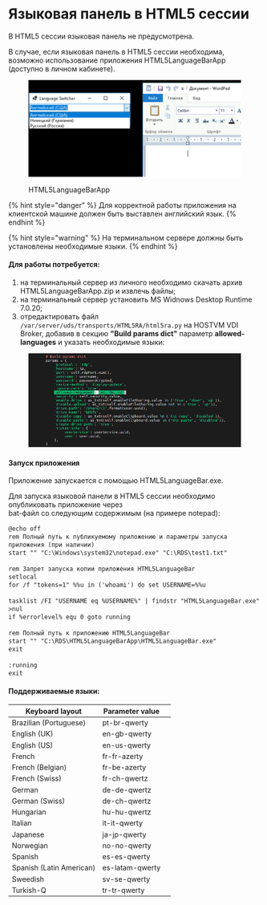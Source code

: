 # Языковая панель в HTML5 сессии

В HTML5 сессии языковая панель не предусмотрена.

В случае, если языковая панель в HTML5 сессии необходима, возможно использование приложения HTML5LanguageBarApp (доступно в личном кабинете).&#x20;

<figure><img src="../../../../.gitbook/assets/image (104).png" alt=""><figcaption><p>HTML5LanguageBarApp</p></figcaption></figure>

{% hint style="danger" %}
Для корректной работы приложения на клиентской машине должен быть выставлен английский язык.&#x20;
{% endhint %}

{% hint style="warning" %}
На терминальном сервере должны быть установлены необходимые языки.
{% endhint %}

#### Для работы потребуется:

1. на терминальный сервер из личного необходимо скачать архив HTML5LanguageBarApp.zip и извлечь файлы;
2. на терминальный сервер установить MS Widnows Desktop Runtime 7.0.20;
3. отредактировать файл `/var/server/uds/transports/HTML5RA/html5ra.py` на HOSTVM VDI Broker, добавив в секцию **"Build params dict"** параметр **allowed-languages** и указать необходимые языки:

<figure><img src="../../../../.gitbook/assets/image (101).png" alt=""><figcaption></figcaption></figure>

#### Запуск приложения

Приложение запускается с помощью HTML5LanguageBar.exe.&#x20;

Для запуска  языковой панели в HTML5 сессии необходимо опубликовать приложение через \
bat-файл со следующим содержимым (на примере notepad):

```
@echo off
rem Полный путь к публикуемому приложению и параметры запуска приложения (при наличии)
start "" "C:\Windows\system32\notepad.exe" "C:\RDS\test1.txt"

rem Запрет запуска копии приложения HTML5LanguageBar 
setlocal 
for /f "tokens=1" %%u in ('whoami') do set USERNAME=%%u
 
tasklist /FI "USERNAME eq %USERNAME%" | findstr "HTML5LanguageBar.exe" >nul
if %errorlevel% equ 0 goto running

rem Полный путь к приложению HTML5LanguageBar   
start "" "C:\RDS\HTML5LanguageBarApp\HTML5LanguageBar.exe"
exit
 
:running
exit
```

#### Поддерживаемые языки:

<table><thead><tr><th>Keyboard layout</th><th>Parameter value</th><th data-hidden></th></tr></thead><tbody><tr><td>Brazilian (Portuguese)</td><td>pt-br-qwerty</td><td></td></tr><tr><td>English (UK)</td><td>en-gb-qwerty</td><td></td></tr><tr><td>English (US)</td><td>en-us-qwerty</td><td></td></tr><tr><td>French</td><td>fr-fr-azerty</td><td></td></tr><tr><td>French (Belgian)</td><td>fr-be-azerty</td><td></td></tr><tr><td>French (Swiss)</td><td>fr-ch-qwertz</td><td></td></tr><tr><td>German</td><td>de-de-qwertz</td><td></td></tr><tr><td>German (Swiss)</td><td>de-ch-qwertz</td><td></td></tr><tr><td>Hungarian</td><td>hu-hu-qwertz</td><td></td></tr><tr><td>Italian</td><td>it-it-qwerty</td><td></td></tr><tr><td>Japanese</td><td>ja-jp-qwerty</td><td></td></tr><tr><td>Norwegian</td><td>no-no-qwerty</td><td></td></tr><tr><td>Spanish</td><td>es-es-qwerty</td><td></td></tr><tr><td>Spanish (Latin American)</td><td>es-latam-qwerty</td><td></td></tr><tr><td>Sweedish</td><td>sv-se-qwerty</td><td></td></tr><tr><td>Turkish-Q</td><td>tr-tr-qwerty</td><td></td></tr></tbody></table>
